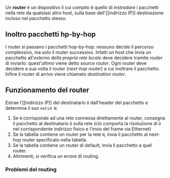 Un __router__ è un dispositivo il cui compito è quello di _instradare_ i pacchetti nella rete da qualsiasi altro host, sulla base dell'[[indirizzo IP]] destinazione incluso nel pacchetto stesso.

## Inoltro pacchetti hp-by-hop
I router si passano i pacchetti hop-by-hop: nessuno decide il percorso complessivo, ma solo il router successivo.
Infatti un host che invia un pacchetto all'_esterno della propria rete locale_ deve decidere tramite router di inviarlo: quest'ultimo viene detto _source router_.
Ogni router deve decidere a sua volta il router (_next-hop router_) a cui inoltrare il pacchetto.
Infine il router di arrivo viene chiamato _destination router_.

## Funzionamento del router
Estrae l’[[indirizzo IP]] del destinatario `D` dall’header del pacchetto e determina il suo `netid N`:
1. Se `N` corrisponde ad una rete connessa direttamente al router, consegna il pacchetto al destinatario `D` sulla rete (ciò comporta la risoluzione di `D` nel corrispondente indirizzo fisico e l’invio del frame via Ethernet) 
2. Se la tabella contiene un router per la rete `N`, invia il pacchetto al next-hop router specificato nella tabella. 
3. Se la tabella contiene un router di default, invia il pacchetto a quel router.
4. Altrimenti, si verifica un errore di routing.

### Problemi del routing
